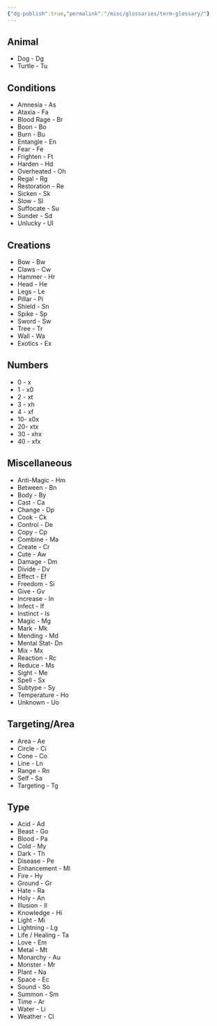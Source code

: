 ```yaml
---
{"dg-publish":true,"permalink":"/misc/glossaries/term-glossary/"}
---
```


## Animal
- Dog - Dg 
- Turtle - Tu

## Conditions
- Amnesia - As
- Ataxia - Fa
- Blood Rage - Br
- Boon - Bo
- Burn - Bu
- Entangle - En
- Fear - Fe
- Frighten - Ft
- Harden - Hd
- Overheated - Oh
- Regal - Rg
- Restoration - Re
- Sicken - Sk
- Slow - Sl
- Suffocate - Su
- Sunder - Sd
- Unlucky - Ul

## Creations
- Bow - Bw
- Claws - Cw
- Hammer - Hr
- Head - He
- Legs - Le
- Pillar - Pi
- Shield - Sn
- Spike - Sp
- Sword - Sw
- Tree - Tr
- Wall - Wa
- Exotics - Ex

## Numbers
- 0 - x
- 1 - x0
- 2 - xt
- 3 - xh
- 4 - xf
- 10- x0x
- 20- xtx
- 30 - xhx
- 40 - xfx

## Miscellaneous 
- Anti-Magic - Hm
- Between - Bn
- Body - By
- Cast - Ca
- Change - Dp
- Cook - Ck
- Control - De
- Copy - Cp
- Combine - Ma
- Create - Cr
- Cute - Aw
- Damage - Dm
- Divide - Dv
- Effect - Ef
- Freedom - Si
- Give - Gv
- Increase - In
- Infect - If
- Instinct - Is
- Magic - Mg
- Mark - Mk
- Mending - Md
- Mental Stat- Dn
- Mix - Mx
- Reaction - Rc
- Reduce - Ms
- Sight - Me
- Spell - Sx
- Subtype - Sy
- Temperature - Ho
- Unknown - Uo

## Targeting/Area
- Area - Ae
- Circle - Ci
- Cone - Co
- Line - Ln
- Range - Rn
- Self - Sa
- Targeting - Tg

## Type
- Acid - Ad
- Beast - Go
- Blood - Pa
- Cold - My
- Dark - Th
- Disease - Pe
- Enhancement - Ml
- Fire - Hy
- Ground - Gr
- Hate - Ra
- Holy - An
- Illusion - Il 
- Knowledge - Hi
- Light - Mi
- Lightning - Lg
- Life / Healing - Ta
- Love - Em
- Metal - Mt
- Monarchy - Au
- Monster - Mr
- Plant - Na
- Space - Ec
- Sound - So
- Summon - Sm
- Time - Ar
- Water - Li
- Weather - Cl